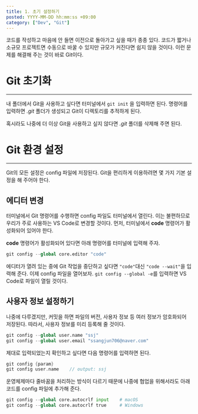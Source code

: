 ```yaml
---
title: 1. 초기 설정하기
posted: YYYY-MM-DD hh:mm:ss +09:00
category: ["Dev", "Git"]
---
```


코드를 작성하고 마음에 안 들면 이전으로 돌아가고 싶을 때가 종종 있다. 코드가 짧거나 소규모 프로젝트면 수동으로 바꿀 수 있지만 규모가 커진다면 쉽지 않을 것이다. 이런 문제를 해결해 주는 것이 바로 Git이다.

# Git 초기화
---
내 폴더에서 Git을 사용하고 싶다면 터미널에서 `git init` 을 입력하면 된다. 명령어를 입력하면 *.git* 폴더가 생성되고 Git이 디렉토리를 추적하게 된다.

혹시라도 나중에 더 이상 Git을 사용하고 싶지 않다면 *.git* 폴더를 삭제해 주면 된다.

# Git 환경 설정
---
Git의 모든 설정은 config 파일에 저장된다. Git을 편리하게 이용하려면 몇 가지 기본 설정을 해 주어야 한다.

## 에디터 변경
터미널에서 Git 명령어를 수행하면 config 파일도 터미널에서 열린다. 이는 불편하므로 우리가 주로 사용하는 VS Code로 변경할 것이다. 먼저, 터미널에서 **code** 명령어가 활성화되어 있어야 한다.

**code** 명령어가 활성화되어 있다면 아래 명령어를 터미널에 입력해 주자.
```python
git config --global core.editor "code"
```

에디터가 열려 있는 중에 Git 작업을 중단하고 싶다면 `"code"`대신 `"code --wait"`을 입력해 준다. 이제 config 파일을 열어보자. `git config --global -e`를 입력하면 VS Code로 파일이 열릴 것이다.

## 사용자 정보 설정하기
나중에 다루겠지만, 커밋을 하면 파일의 버전, 사용자 정보 등 여러 정보가 암호화되어 저장된다. 따라서, 사용자 정보를 미리 등록해 줄 것이다. 
```python
git config --global user.name "ssj"
git config --global user.email "ssangjun706@naver.com"
```

제대로 입력되었는지 확인하고 싶다면 다음 명령어를 입력하면 된다.
```c
git config {param}
git config user.name    // output: ssj
```

운영체제마다 줄바꿈을 처리하는 방식이 다르기 때문에 나중에 협업을 위해서라도 아래 코드를 config 파일에 추가해 준다.
```python
git config --global core.autocrlf input    # macOS
git config --global core.autocrlf true     # Windows
```